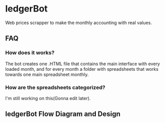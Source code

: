 # ledgerBot
Web prices scrapper to make the monthly accounting with real values.

## FAQ

### How does it works?

The bot creates one .HTML file that contains the main interface with every loaded month, and for every month a folder with spreadsheets that works towards one main spreadsheet monthly.

### How are the spreadsheets categorized?

I'm still working on this(Gonna edit later).

## ledgerBot Flow Diagram and Design
